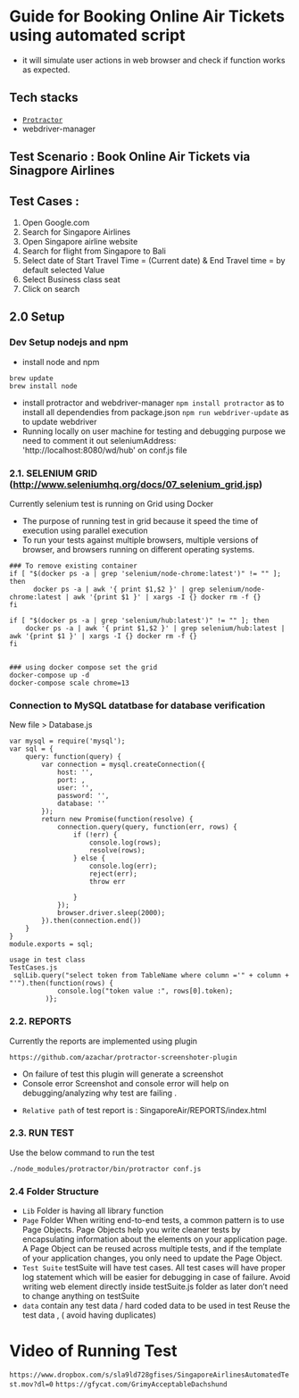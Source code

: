 # Guide for Booking Online Air Tickets using automated script
 - it will simulate user actions in web browser and check if function works as expected.

## Tech stacks

- [`Protractor`](http://www.protractortest.org/#/)
- webdriver-manager

## Test Scenario : Book Online Air Tickets via Sinagpore Airlines
## Test Cases :
1. Open Google.com
2. Search for Singapore Airlines
3. Open Singapore airline website
4. Search for flight from Singapore to Bali
5. Select date of Start Travel Time = (Current date) & End Travel time = by default selected Value
6. Select Business class seat
7. Click on search


## 2.0 Setup
### Dev Setup nodejs and npm
* install node and npm
```
brew update
brew install node
```
* install protractor and webdriver-manager
```npm install protractor``` as to install all dependendies from package.json
```npm run webdriver-update``` as to update webdriver 
* Running locally on user machine for testing and debugging purpose we need to comment it out seleniumAddress: 'http://localhost:8080/wd/hub' on conf.js file


### 2.1. SELENIUM GRID (http://www.seleniumhq.org/docs/07_selenium_grid.jsp)
Currently selenium test is running on Grid using Docker
- The purpose of running test in grid because it speed the time of execution using parallel execution
- To run your tests against multiple browsers, multiple versions of browser, and browsers running on different operating systems.

```
### To remove existing container
if [ "$(docker ps -a | grep 'selenium/node-chrome:latest')" != "" ]; then
      docker ps -a | awk '{ print $1,$2 }' | grep selenium/node-chrome:latest | awk '{print $1 }' | xargs -I {} docker rm -f {}
fi
    
if [ "$(docker ps -a | grep 'selenium/hub:latest')" != "" ]; then
    docker ps -a | awk '{ print $1,$2 }' | grep selenium/hub:latest | awk '{print $1 }' | xargs -I {} docker rm -f {}
fi


### using docker compose set the grid
docker-compose up -d
docker-compose scale chrome=13
```
### Connection to MySQL datatbase for database verification
New file > Database.js

```
var mysql = require('mysql');
var sql = {
    query: function(query) {
        var connection = mysql.createConnection({
            host: '',
            port: ,
            user: '',
            password: '',
            database: ''
        });
        return new Promise(function(resolve) {
            connection.query(query, function(err, rows) {
                if (!err) {
                    console.log(rows);
                    resolve(rows);
                } else {
                    console.log(err);
                    reject(err);
                    throw err
                   
                }
            });
            browser.driver.sleep(2000);
        }).then(connection.end())
    }
}
module.exports = sql;

usage in test class
TestCases.js
 sqlLib.query("select token from TableName where column ='" + column + "'").then(function(rows) {
            console.log("token value :", rows[0].token);
         )};
```


### 2.2. REPORTS
Currently the reports are implemented using plugin
```plugin
https://github.com/azachar/protractor-screenshoter-plugin
```
 - On failure of test this plugin will generate a screenshot 
 - Console error 
 Screenshot and console error will help on debugging/analyzing why test are failing .
 * `Relative path` of test report is : SingaporeAir/REPORTS/index.html

### 2.3. RUN TEST
Use the below command to run the test
```
./node_modules/protractor/bin/protractor conf.js
```

### 2.4 Folder Structure

- `Lib` Folder is having all library function
- `Page` Folder When writing end-to-end tests, a common pattern is to use Page Objects. Page Objects help you write cleaner tests by encapsulating information about the elements on your application page. A Page Object can be reused across multiple tests, and if the template of your application changes, you only need to update the Page Object.
- `Test Suite` testSuite will have test cases. All test cases will have proper log statement which will be easier for debugging in case of failure. Avoid writing web element directly inside testSuite.js folder as later don’t need to change anything on testSuite 
 - `data` contain any test data / hard coded data to be used in test
 Reuse the test data , ( avoid having duplicates)

 # Video of Running Test 
 ```https://www.dropbox.com/s/sla9ld728gfises/SingaporeAirlinesAutomatedTest.mov?dl=0```
 ```https://gfycat.com/GrimyAcceptableDachshund```



